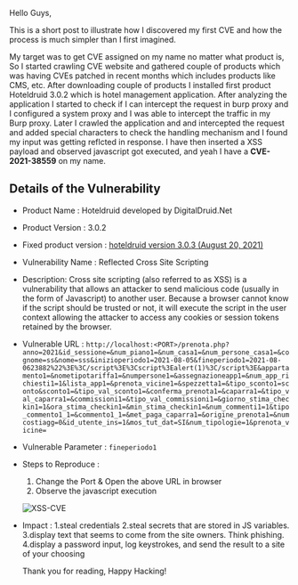 Hello Guys,


This is a short post to illustrate how I discovered my first CVE and how the process is much simpler than I first imagined.

My target was to get CVE assigned on my name no matter what product is, So I started crawling CVE website and gathered couple of products which was having CVEs patched in recent months which includes products like CMS, etc.
After downloading couple of products I installed first product Hoteldruid 3.0.2 which is hotel management application. After analyzing the application I started to check if I can intercept the request in burp proxy and I configured a system proxy and I was able to intercept the traffic in my Burp proxy.
Later I crawled the application and and intercepted the request and added special characters to check the handling mechanism and I found my input was getting reflcted in response.
I have then inserted a XSS payload and observed javascript got executed, and yeah I have a **CVE-2021-38559** on my name.


## Details of the Vulnerability

- Product Name : Hoteldruid developed by DigitalDruid.Net
- Product Version : 3.0.2
- Fixed product version : [hoteldruid version 3.0.3 (August 20, 2021)](https://www.hoteldruid.com/en/download.html)
- Vulnerability Name : Reflected Cross Site Scripting

- Description:
Cross site scripting (also referred to as XSS) is a vulnerability that allows an attacker to send malicious code (usually in the form of Javascript) to another user. Because a browser cannot know if the script should be trusted or not, it will execute the script in the user context allowing the attacker to access any cookies or session tokens retained by the browser.

- Vulnerable URL : `http://localhost:<PORT>/prenota.php?anno=2021&id_sessione=&num_piano1=&num_casa1=&num_persone_casa1=&cognome=ss&nome=sss&inizioperiodo1=2021-08-05&fineperiodo1=2021-08-0623882%22%3E%3C/script%3E%3Cscript%3Ealert(1)%3C/script%3E&appartamento1=&nometipotariffa1=&numpersone1=&assegnazioneapp1=&num_app_richiesti1=1&lista_app1=&prenota_vicine1=&spezzetta1=&tipo_sconto1=sconto&sconto1=&tipo_val_sconto1=&conferma_prenota1=&caparra1=&tipo_val_caparra1=&commissioni1=&tipo_val_commissioni1=&giorno_stima_checkin1=1&ora_stima_checkin1=&min_stima_checkin1=&num_commenti1=1&tipo_commento1_1=&commento1_1=&met_paga_caparra1=&origine_prenota1=&numcostiagg=0&id_utente_ins=1&mos_tut_dat=SI&num_tipologie=1&prenota_vicine=`

- Vulnerable Parameter : `fineperiodo1`

- Steps to Reproduce :

  1. Change the Port & Open the above URL in browser
  2. Observe the javascript execution
  
  ![XSS-CVE](https://user-images.githubusercontent.com/45512184/130421663-d0e0e699-2e0e-4968-b875-b42af3575f4d.png)


- Impact : 
1.steal credentials
2.steal secrets that are stored in JS variables.
3.display text that seems to come from the site owners. Think phishing.
4.display a password input, log keystrokes, and send the result to a site of your choosing
  
  
  
  Thank you for reading, Happy Hacking!
